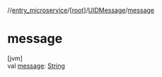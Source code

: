 //[entry_microservice](../../../index.md)/[[root]](../index.md)/[UIDMessage](index.md)/[message](message.md)

# message

[jvm]\
val [message](message.md): [String](https://kotlinlang.org/api/core/kotlin-stdlib/kotlin/-string/index.html)